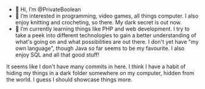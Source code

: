 - 👋 Hi, I’m @PrivateBoolean
- 👀 I’m interested in programming, video games, all things computer. I also enjoy knitting and crocheting, so there. My dark secret is out now.
- 🌱 I’m currently learning things like PHP and web development. I try to take a peek into different technologies to gain a better understanding of what's going on 
and what possibilities are out there.
I don't yet have "my own language", though Java so far seems to be my favourite. I also enjoy SQL and all that good stuff!

It seems like I don't have many commits in here. I think I have a habit of hiding my things in a dark folder somewhere on my computer, hidden from the world. I guess 
I should showcase things more.

<!---
PrivateBoolean/PrivateBoolean is a ✨ special ✨ repository because its `README.md` (this file) appears on your GitHub profile.
You can click the Preview link to take a look at your changes.
--->
